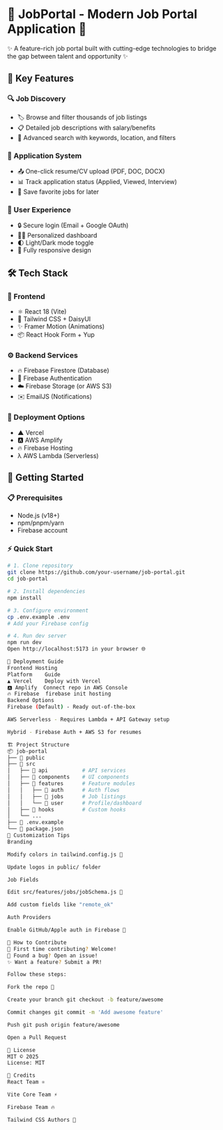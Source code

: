 # 💼 JobPortal - Modern Job Portal Application 🚀

<!-- Add a screenshot if available -->

✨ A feature-rich job portal built with cutting-edge technologies to bridge the gap between talent and opportunity ✨

## 🌟 Key Features

### 🔍 Job Discovery
- 🏷️ Browse and filter thousands of job listings  
- 📋 Detailed job descriptions with salary/benefits  
- 🔎 Advanced search with keywords, location, and filters  

### 📄 Application System
- 📤 One-click resume/CV upload (PDF, DOC, DOCX)  
- 📊 Track application status (Applied, Viewed, Interview)  
- 🔖 Save favorite jobs for later  

### 👤 User Experience
- 🔒 Secure login (Email + Google OAuth)  
- 🧑‍💼 Personalized dashboard  
- 🌓 Light/Dark mode toggle  
- 📱 Fully responsive design  

## 🛠️ Tech Stack

### 🎨 Frontend
- ⚛️ React 18 (Vite)  
- 🎨 Tailwind CSS + DaisyUI  
- ✨ Framer Motion (Animations)  
- 📦 React Hook Form + Yup  

### ⚙️ Backend Services
- 🔥 Firebase Firestore (Database)  
- 🔐 Firebase Authentication  
- ☁️ Firebase Storage (or AWS S3)  
- ✉️ EmailJS (Notifications)  

### 🚀 Deployment Options
- ▲ Vercel  
- 🅰️ AWS Amplify  
- 🔥 Firebase Hosting  
- λ AWS Lambda (Serverless)  

## 🏁 Getting Started

### 📋 Prerequisites
- Node.js (v18+)  
- npm/pnpm/yarn  
- Firebase account  

### ⚡ Quick Start

```bash
# 1. Clone repository
git clone https://github.com/your-username/job-portal.git
cd job-portal

# 2. Install dependencies
npm install

# 3. Configure environment
cp .env.example .env
# Add your Firebase config

# 4. Run dev server
npm run dev
Open http://localhost:5173 in your browser 🌐

🚀 Deployment Guide
Frontend Hosting
Platform	Guide
▲ Vercel	Deploy with Vercel
🅰️ Amplify	Connect repo in AWS Console
🔥 Firebase	firebase init hosting
Backend Options
Firebase (Default) - Ready out-of-the-box

AWS Serverless - Requires Lambda + API Gateway setup

Hybrid - Firebase Auth + AWS S3 for resumes

🏗️ Project Structure
📦 job-portal
├── 📂 public
├── 📂 src
│   ├── 📂 api           # API services
│   ├── 📂 components    # UI components
│   ├── 📂 features      # Feature modules
│   │   ├── 📂 auth      # Auth flows
│   │   ├── 📂 jobs      # Job listings
│   │   └── 📂 user      # Profile/dashboard
│   ├── 📂 hooks         # Custom hooks
│   └── ...             
├── 📜 .env.example
└── 📜 package.json
🎨 Customization Tips
Branding

Modify colors in tailwind.config.js 🎨

Update logos in public/ folder

Job Fields

Edit src/features/jobs/jobSchema.js 📝

Add custom fields like "remote_ok"

Auth Providers

Enable GitHub/Apple auth in Firebase 🔐

🤝 How to Contribute
💖 First time contributing? Welcome!
🔧 Found a bug? Open an issue!
✨ Want a feature? Submit a PR!

Follow these steps:

Fork the repo 🍴

Create your branch git checkout -b feature/awesome

Commit changes git commit -m 'Add awesome feature'

Push git push origin feature/awesome

Open a Pull Request

📜 License
MIT © 2025
License: MIT

🙌 Credits
React Team ⚛️

Vite Core Team ⚡

Firebase Team 🔥

Tailwind CSS Authors 🎨


